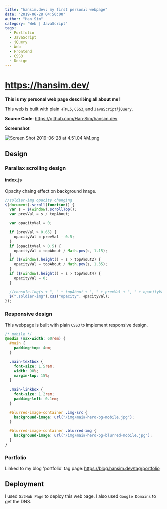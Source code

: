 ```yaml
---
title: "hansim.dev: my first personal webpage"
date: "2019-06-28 04:50:00"
author: "Han Sim"
category: "Web | JavaScript"
tags:
  - Portfolio
  - JavaScript
  - jQuery
  - Web
  - Frontend
  - CSS3
  - Design
---
```


# https://hansim.dev/

**This is my personal web page describing all about me!**

This web is built with plain `HTML5`, `CSS3`, and `JavaScript`/`jQuery`.

**Source Code**: https://github.com/Han-Sim/hansim.dev

**Screenshot**

![Screen Shot 2019-06-28 at 4.51.04 AM.png](https://i.loli.net/2019/06/28/5d15d51ec9d5429863.png)

## Design

### Parallax scrolling design

#### index.js

Opacity chaing effect on background image.

```JavaScript
//soldier-img opacity changing
$(document).scroll(function() {
  var s = $(window).scrollTop();
  var prevVal = s / topAbout;

  var opacityVal = 0;

  if (prevVal > 0.65) {
    opacityVal = prevVal - 0.5;
  }
  if (opacityVal > 0.5) {
    opacityVal = topAbout / Math.pow(s, 1.15);
  }
  if ($(window).height() + s > topAbout2) {
    opacityVal = topAbout / Math.pow(s, 1.35);
  }
  if ($(window).height() + s > topAbout4) {
    opacityVal = 0;
  }

  //console.log(s + ", " + topAbout + ", " + prevVal + ", " + opacityVal);
  $(".soldier-img").css("opacity", opacityVal);
});
```

### Responsive design

This webpage is built with plain `CSS3` to implement responsive design.

```CSS
/* mobile */
@media (max-width: 60rem) {
  #main {
    padding-top: 4em;
  }

  .main-textbox {
    font-size: 1.5rem;
    width: 90%;
    margin-top: 15%;
  }
  
  .main-linkbox {
    font-size: 1.2rem;
    padding-left: 0.1em;
  }

  #blurred-image-container .img-src {
    background-image: url("/img/main-hero-bg-mobile.jpg");
  }

  #blurred-image-container .blurred-img {
    background-image: url("/img/main-hero-bg-blurred-mobile.jpg");
  }
}
````

### Portfolio

Linked to my blog 'portfolio' tag page: https://blog.hansim.dev/tag/portfolio

## Deployment

I used `GitHub Page` to deploy this web page. I also used `Google Domains` to get the DNS.